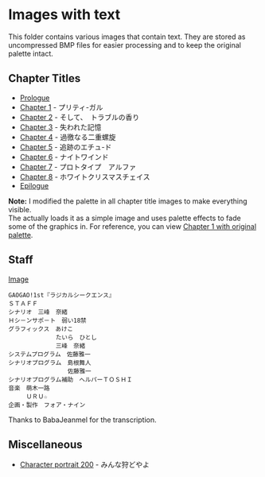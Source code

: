 ﻿# Images with text

This folder contains various images that contain text.
They are stored as uncompressed BMP files for easier processing and to keep the original palette intact.

## Chapter Titles

- [Prologue](CHAPRO.BMP)
- [Chapter 1](CHAP1.BMP) - プリティ-ガル
- [Chapter 2](CHAP2.BMP) - そして、　トラブルの香り
- [Chapter 3](CHAP3.BMP) - 失われた記憶
- [Chapter 4](CHAP4.BMP) - 過徼なる二重螺旋
- [Chapter 5](CHAP5.BMP) - 追跡のエチュ-ド
- [Chapter 6](CHAP6.BMP) - ナイトワインド
- [Chapter 7](CHAP7.BMP) - プロトタイプ　アルファ
- [Chapter 8](CHAP8.BMP) - ホワイトクリスマスチェイス
- [Epilogue](CHAEPI.BMP)

**Note:** I modified the palette in all chapter title images to make everything visible.  
The actually loads it as a simple image and uses palette effects to fade some of the graphics in.
For reference, you can view [Chapter 1 with original palette](CHAP1_ORG-PAL.BMP).

## Staff

[Image](STAFF.BMP)

```
GAOGAO!1st『ラジカルシークエンス』
ＳＴＡＦＦ
シナリオ　三峰　奈緒
Ｈシ－ンサポ－ト　弱い18禁
グラフィックス　あけこ
　　　　　　　　たいら　ひとし
　　　　　　　　三峰　奈緒
システムプログラム　佐藤雅一
シナリオプログラム　島根舞人
　　　　　　　　　　佐藤雅一
シナリオプログラム補助　ヘルパーＴＯＳＨＩ
音楽　萌木一路
　　　ＵＲＵ☆
企画・製作　フォア・ナイン
```

Thanks to BabaJeanmel for the transcription.

## Miscellaneous

- [Character portrait 200](F200.BMP) - みんな狩どやよ
